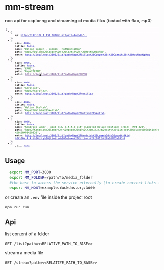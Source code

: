 # mm-stream

rest api for exploring and streaming of media files (tested with flac, mp3)

![Usage as animated Gif](https://github.com/mklan/mm-stream/blob/master/demo/usage.gif)

## Usage

```bash
  export MM_PORT=3000
  export MM_FOLDER=/path/to/media_folder
  #the host to access the service externally (to create correct links for jumping trough folders)
  export MM_HOST=example.duckdns.org:3000
```

or create an `.env` file inside the project root

`npm run run`

## Api

list content of a folder

`GET /list?path=<<RELATIVE_PATH_TO_BASE>>`

stream a media file

`GET /stream?path=<<RELATIVE_PATH_TO_BASE>>`
